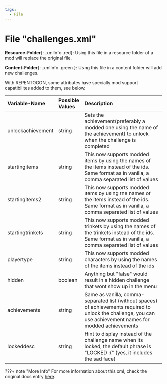 ```yaml
---
tags:
  - File
---
```

# File "challenges.xml"

**Resource-Folder**{: .xmlInfo .red}: Using this file in a resource folder of a mod will replace the original file.

**Content-Folder**{: .xmlInfo .green }: Using this file in a content folder will add new challenges.

With REPENTOGON, some attributes have specially mod support capatibilites added to them, see below:

| Variable-Name | Possible Values | Description |
|:--|:--|:--|
|unlockachievement|string|Sets the achievement(preferably a modded one using the name of the achievement) to unlock when the challenge is completed|
|startingitems|string|This now supports modded items by using the names of the items instead of the ids. Same format as in vanilla, a comma separated list of values|
|startingitems2|string|This now supports modded items by using the names of the items instead of the ids. Same format as in vanilla, a comma separated list of values|
|startingtrinkets|string|This now supports modded trinkets by using the names of the trinkets instead of the ids. Same format as in vanilla, a comma separated list of values|
|playertype|string|This now supports modded characters by using the names of the items instead of the ids|
|hidden|boolean|Anything but "false" would result in a hidden challenge that wont show up in the menu|
|achievements|string|Same as vanilla, comma-separated list (without spaces) of achievements required to unlock the challenge, you can use achievement names for modded achievements|
|lockeddesc|string|Hint to display instead of the challenge name when its locked, the default phrase is "LOCKED :(" (yes, it includes the sad face)|


???+ note "More Info"
    For more information about this xml, check the original docs entry [here](https://wofsauge.github.io/IsaacDocs/rep/xml/players.html).
